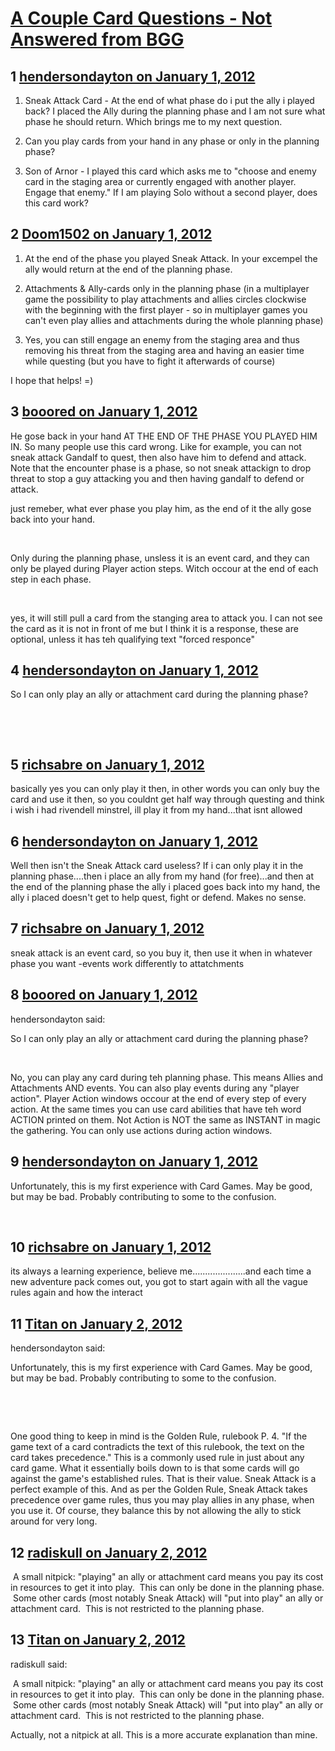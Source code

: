 # [A Couple Card Questions - Not Answered from BGG](https://community.fantasyflightgames.com/topic/58271-a-couple-card-questions-not-answered-from-bgg/)

## 1 [hendersondayton on January 1, 2012](https://community.fantasyflightgames.com/topic/58271-a-couple-card-questions-not-answered-from-bgg/?do=findComment&comment=573274)

1. Sneak Attack Card - At the end of what phase do i put the ally i played back? I placed the Ally during the planning phase and I am not sure what phase he should return. Which brings me to my next question.

2. Can you play cards from your hand in any phase or only in the planning phase?

3. Son of Arnor - I played this card which asks me to "choose and enemy card in the staging area or currently engaged with another player. Engage that enemy." If I am playing Solo without a second player, does this card work?

## 2 [Doom1502 on January 1, 2012](https://community.fantasyflightgames.com/topic/58271-a-couple-card-questions-not-answered-from-bgg/?do=findComment&comment=573279)

1. At the end of the phase you played Sneak Attack. In your excempel the ally would return at the end of the planning phase.

2. Attachments & Ally-cards only in the planning phase (in a multiplayer game the possibility to play attachments and allies circles clockwise with the beginning with the first player - so in multiplayer games you can't even play allies and attachments during the whole planning phase)

3. Yes, you can still engage an enemy from the staging area and thus removing his threat from the staging area and having an easier time while questing (but you have to fight it afterwards of course)

I hope that helps! =)

## 3 [booored on January 1, 2012](https://community.fantasyflightgames.com/topic/58271-a-couple-card-questions-not-answered-from-bgg/?do=findComment&comment=573296)

He gose back in your hand AT THE END OF THE PHASE YOU PLAYED HIM IN. So many people use this card wrong. Like for example, you can not sneak attack Gandalf to quest, then also have him to defend and attack. Note that the encounter phase is a phase, so not sneak attackign to drop threat to stop a guy attacking you and then having gandalf to defend or attack.

just remeber, what ever phase you play him, as the end of it the ally gose back into your hand.

 

Only during the planning phase, unsless it is an event card, and they can only be played during Player action steps. Witch occour at the end of each step in each phase.

 

yes, it will still pull a card from the stanging area to attack you. I can not see the card as it is not in front of me but I think it is a response, these are optional, unless it has teh qualifying text "forced responce"

## 4 [hendersondayton on January 1, 2012](https://community.fantasyflightgames.com/topic/58271-a-couple-card-questions-not-answered-from-bgg/?do=findComment&comment=573366)

So I can only play an ally or attachment card during the planning phase?

 

 

## 5 [richsabre on January 1, 2012](https://community.fantasyflightgames.com/topic/58271-a-couple-card-questions-not-answered-from-bgg/?do=findComment&comment=573368)

basically yes you can only play it then, in other words you can only buy the card and use it then, so you couldnt get half way through questing and think i wish i had rivendell minstrel, ill play it from my hand...that isnt allowed

## 6 [hendersondayton on January 1, 2012](https://community.fantasyflightgames.com/topic/58271-a-couple-card-questions-not-answered-from-bgg/?do=findComment&comment=573371)

Well then isn't the Sneak Attack card useless? If i can only play it in the planning phase....then i place an ally from my hand (for free)...and then at the end of the planning phase the ally i placed goes back into my hand, the ally i placed doesn't get to help quest, fight or defend. Makes no sense.

## 7 [richsabre on January 1, 2012](https://community.fantasyflightgames.com/topic/58271-a-couple-card-questions-not-answered-from-bgg/?do=findComment&comment=573374)

sneak attack is an event card, so you buy it, then use it when in whatever phase you want -events work differently to attatchments

## 8 [booored on January 1, 2012](https://community.fantasyflightgames.com/topic/58271-a-couple-card-questions-not-answered-from-bgg/?do=findComment&comment=573404)

hendersondayton said:

So I can only play an ally or attachment card during the planning phase?

 

No, you can play any card during teh planning phase. This means Allies and Attachments AND events. You can also play events during any "player action". Player Action windows occour at the end of every step of every action. At the same times you can use card abilities that have teh word ACTION printed on them. Not Action is NOT the same as INSTANT in magic the gathering. You can only use actions during action windows. 

## 9 [hendersondayton on January 1, 2012](https://community.fantasyflightgames.com/topic/58271-a-couple-card-questions-not-answered-from-bgg/?do=findComment&comment=573430)

Unfortunately, this is my first experience with Card Games. May be good, but may be bad. Probably contributing to some to the confusion.

 

## 10 [richsabre on January 1, 2012](https://community.fantasyflightgames.com/topic/58271-a-couple-card-questions-not-answered-from-bgg/?do=findComment&comment=573463)

its always a learning experience, believe me.....................and each time a new adventure pack comes out, you got to start again with all the vague rules again and how the interact

## 11 [Titan on January 2, 2012](https://community.fantasyflightgames.com/topic/58271-a-couple-card-questions-not-answered-from-bgg/?do=findComment&comment=573625)

hendersondayton said:

Unfortunately, this is my first experience with Card Games. May be good, but may be bad. Probably contributing to some to the confusion.

 




 

One good thing to keep in mind is the Golden Rule, rulebook P. 4. "If the game text of a card contradicts the text of this rulebook, the text on the card takes precedence." This is a commonly used rule in just about any card game. What it essentially boils down to is that some cards will go against the game's established rules. That is their value. Sneak Attack is a perfect example of this. And as per the Golden Rule, Sneak Attack takes precedence over game rules, thus you may play allies in any phase, when you use it. Of course, they balance this by not allowing the ally to stick around for very long.

## 12 [radiskull on January 2, 2012](https://community.fantasyflightgames.com/topic/58271-a-couple-card-questions-not-answered-from-bgg/?do=findComment&comment=573711)

 A small nitpick: "playing" an ally or attachment card means you pay its cost in resources to get it into play.  This can only be done in the planning phase.  Some other cards (most notably Sneak Attack) will "put into play" an ally or attachment card.  This is not restricted to the planning phase.

## 13 [Titan on January 2, 2012](https://community.fantasyflightgames.com/topic/58271-a-couple-card-questions-not-answered-from-bgg/?do=findComment&comment=573785)

radiskull said:

 A small nitpick: "playing" an ally or attachment card means you pay its cost in resources to get it into play.  This can only be done in the planning phase.  Some other cards (most notably Sneak Attack) will "put into play" an ally or attachment card.  This is not restricted to the planning phase.



Actually, not a nitpick at all. This is a more accurate explanation than mine.

